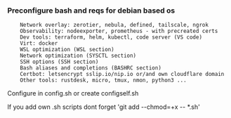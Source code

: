 ### Preconfigure bash and reqs for debian based os

        Network overlay: zerotier, nebula, defined, tailscale, ngrok
        Observability: nodeexporter, prometheus - with precreated certs
        Dev tools: terraform, helm, kubectl, code server (VS code)
        Virt: docker
        WSL optimization (WSL section)
        Network optimization (SYSCTL section)
        SSH options (SSH section)
        Bash aliases and completions (BASHRC section)
        Certbot: letsencrypt sslip.io/nip.io or/and own cloudflare domain
        Other tools: rustdesk, micro, tmux, nmon, python3 ...

Configure in config.sh or create configself.sh

If you add own .sh scripts dont forget 'git add --chmod=+x -- *.sh'

